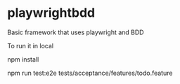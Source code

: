 # playwrightbdd
Basic framework that uses playwright and BDD


To run it in local

npm install

npm run test:e2e tests/acceptance/features/todo.feature